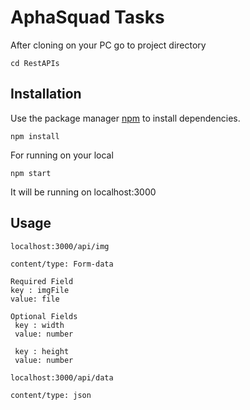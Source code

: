 # AphaSquad Tasks

After cloning on your PC go to project directory

```
cd RestAPIs
```

## Installation

Use the package manager [npm](https://www.npmjs.com) to install dependencies.

```
npm install
```

For running on your local 

```
npm start
```

It will be running on localhost:3000

## Usage

```
localhost:3000/api/img

content/type: Form-data

Required Field
key : imgFile
value: file

Optional Fields
 key : width
 value: number

 key : height
 value: number

```

```
localhost:3000/api/data

content/type: json

```